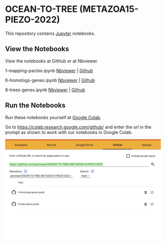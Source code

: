 # OCEAN-TO-TREE (METAZOA15-PIEZO-2022)

This repository contains [Jupyter](http://jupyter.org/) notebooks.

## View the Notebooks

View the notebooks at GitHub or at Nbviewer.

1-mapping-pacbio.ipynb    [Nbviewer](https://nbviewer.org/github/jannxiao/OCEAN-TO-TREE-METAZOA15-PIEZO-2022/blob/main/1-mapping-pacbio.ipynb) | [Github](https://github.com/jannxiao/OCEAN-TO-TREE-METAZOA15-PIEZO-2022/blob/main/1-mapping-pacbio.ipynb) 

6-homologs-genes.ipynb    [Nbviewer](https://nbviewer.org/github/jannxiao/OCEAN-TO-TREE-METAZOA15-PIEZO-2022/blob/main/6-homologs-genes.ipynb) | [Github](https://github.com/jannxiao/OCEAN-TO-TREE-METAZOA15-PIEZO-2022/blob/main/6-homologs-genes.ipynb) 

8-trees-genes.ipynb    [Nbviewer](https://nbviewer.org/github/jannxiao/OCEAN-TO-TREE-METAZOA15-PIEZO-2022/blob/main/8-trees-genes.ipynb) | [Github](https://github.com/jannxiao/OCEAN-TO-TREE-METAZOA15-PIEZO-2022/blob/main/8-trees-genes.ipynb) 

## Run the Notebooks

Run these notebooks yourself at [Google Colab](https://colab.research.google.com/).

Go to https://colab.research.google.com/github/ and enter the url in the prompt as shown to work with our notebooks in Google Colab.

![image](https://github.com/jannxiao/OCEAN-TO-TREE-METAZOA15-PIEZO-2022/blob/main/colab-github-example.png)

